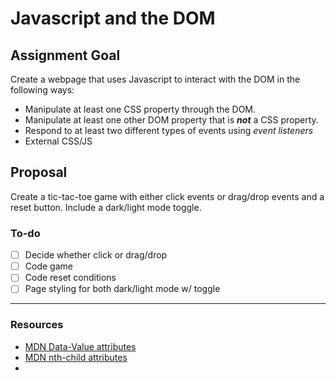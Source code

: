 # Javascript and the DOM

## Assignment Goal

Create a webpage that uses Javascript to interact with the DOM in the following ways:

- Manipulate at least one CSS property through the DOM.
- Manipulate at least one other DOM property that is ***not*** a CSS property.
- Respond to at least two different types of events using *event listeners*
- External CSS/JS

## Proposal

Create a tic-tac-toe game with either click events or drag/drop events and a reset button. Include a dark/light mode toggle.

### To-do

- [ ] Decide whether click or drag/drop
- [ ] Code game
- [ ] Code reset conditions
- [ ] Page styling for both dark/light mode w/ toggle

---

### Resources

- [MDN Data-Value attributes](https://developer.mozilla.org/en-US/docs/Learn/HTML/Howto/Use_data_attributes)
- [MDN nth-child attributes](https://developer.mozilla.org/en-US/docs/Web/CSS/:nth-child)
- 